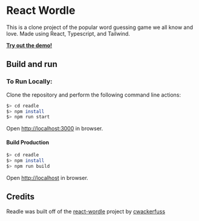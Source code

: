 # React Wordle

This is a clone project of the popular word guessing game we all know and love. Made using React, Typescript, and Tailwind.

[**Try out the demo!**](https://readlegame.vercel.app/)

## Build and run

### To Run Locally:

Clone the repository and perform the following command line actions:

```bash
$> cd readle
$> npm install
$> npm run start
```

Open [http://localhost:3000](http://localhost:3000) in browser.

#### Build Production

```bash
$> cd readle
$> npm install
$> npm run build
```

Open [http://localhost](http://localhost) in browser.

## Credits

Readle was built off of the [react-wordle](https://github.com/cwackerfuss/react-wordle) project by [cwackerfuss](https://github.com/cwackerfuss)
